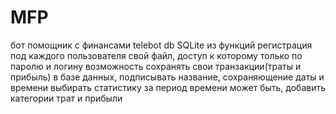 # MFP
бот помощник  с финансами
telebot
db
SQLite
из функций
регистрация
под каждого пользователя свой файл, доступ к которому только по паролю и логину
возможность сохранять свои транзакции(траты и прибыль) в базе данных, подписывать название, сохраняющение даты и времени
выбирать статистику за период времени
может быть, добавить категории трат и прибыли
